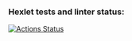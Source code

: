 ### Hexlet tests and linter status:
[![Actions Status](https://github.com/nkhinayat/php-project-45/actions/workflows/hexlet-check.yml/badge.svg)](https://github.com/nkhinayat/php-project-45/actions)